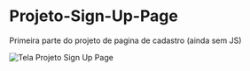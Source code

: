 # Projeto-Sign-Up-Page
Primeira parte do projeto de pagina de cadastro (ainda sem JS)

![Tela Projeto Sign Up Page](https://user-images.githubusercontent.com/54004597/194734616-f8bd2c33-acf9-4b7b-96f1-96a0a3269f05.png)
